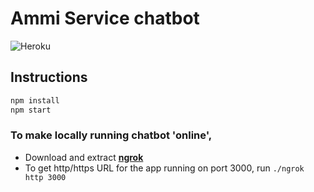 # Ammi Service chatbot

![Heroku](https://heroku-badge.herokuapp.com/?app=ammi-service)

## Instructions
```bash
npm install
npm start
```

### To make locally running chatbot 'online',
* Download and extract [**ngrok**](https://ngrok.com)
* To get http/https URL for the app running on port 3000, run `./ngrok http 3000`
